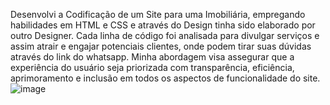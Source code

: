 Desenvolvi a Codificação de um Site para uma Imobiliária, empregando habilidades em HTML e CSS e através do Design 
tinha sido elaborado por outro Designer. Cada linha de código foi analisada para divulgar serviços e assim atrair e 
engajar potenciais clientes, onde podem tirar suas dúvidas através do link do whatsapp. Minha abordagem visa assegurar 
que a experiência do usuário seja priorizada com transparência, 
eficiência, aprimoramento e inclusão em todos os aspectos de funcionalidade do site.
![image](https://github.com/natanileaoengsoftware/LP-CONCIERGE-/assets/121149559/8346e095-d731-47c6-8e12-94cea86c9403)
